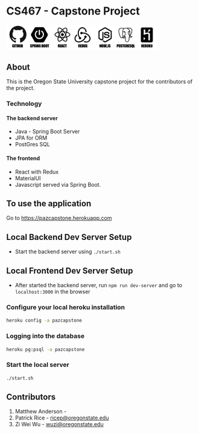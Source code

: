 # CS467 - Capstone Project
 <img src="/images/logos.png" width="400" alt="Tech we used">


## About

This is the Oregon State University capstone project for the 
contributors of the project. 

### Technology

#### The backend server
- Java - Spring Boot Server
- JPA for ORM
- PostGres SQL

#### The frontend

- React with Redux
- MaterialUI
- Javascript served via Spring Boot.

## To use the application 

Go to https://pazcapstone.herokuapp.com

## Local Backend Dev Server Setup
- Start the backend server using `./start.sh`

## Local Frontend Dev Server Setup 
- After started the backend server, run `npm run dev-server` and go to `localhost:3000` in the browser 

### Configure your local heroku installation
```bash
heroku config -a pazcapstone
```

### Logging into the database
```bash
heroku pg:psql -a pazcapstone
```

### Start the local server
```bash
./start.sh
``` 

## Contributors
1. Matthew Anderson - 
2. Patrick Rice - ricep@oregonstate.edu
3. Zi Wei Wu - wuzi@oregonstate.edu 

